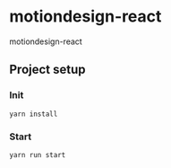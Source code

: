 # motiondesign-react
motiondesign-react

## Project setup
### Init
```
yarn install
```

### Start
```
yarn run start
```